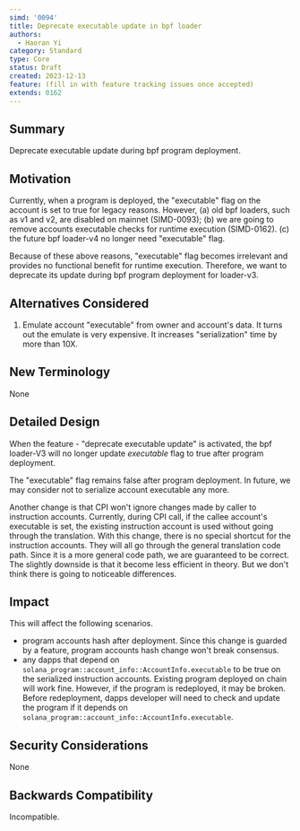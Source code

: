 ```yaml
---
simd: '0094'
title: Deprecate executable update in bpf loader
authors:
  - Haoran Yi
category: Standard
type: Core
status: Draft
created: 2023-12-13
feature: (fill in with feature tracking issues once accepted)
extends: 0162
---
```


## Summary

Deprecate executable update during bpf program deployment.

## Motivation

Currently, when a program is deployed, the "executable" flag on the account is
set to true for legacy reasons. However, (a) old bpf loaders, such as v1 and v2,
are disabled on mainnet (SIMD-0093); (b) we are going to remove accounts
executable checks for runtime execution (SIMD-0162). (c) the future bpf
loader-v4 no longer need "executable" flag.

Because of these above reasons, "executable" flag becomes irrelevant and
provides no functional benefit for runtime execution. Therefore, we want to
deprecate its update during bpf program deployment for loader-v3.

## Alternatives Considered

1. Emulate account "executable" from owner and account's data. It turns out the
   emulate is very expensive. It increases "serialization" time by more than 10X.

## New Terminology

None

## Detailed Design

When the feature - "deprecate executable update" is activated, the bpf loader-V3
will no longer update *executable* flag to true after program deployment.

The "executable" flag remains false after program deployment. In future, we may
consider not to serialize account executable any more.

Another change is that CPI won't ignore changes made by caller to instruction
accounts. Currently, during CPI call, if the callee account's executable is set,
the existing instruction account is used without going through the translation.
With this change, there is no special shortcut for the instruction accounts.
They will all go through the general translation code path. Since it is a more
general code path, we are guaranteed to be correct. The slightly downside is
that it become less efficient in theory. But we don't think there is going to
noticeable differences.

## Impact

This will affect the following scenarios.

- program accounts hash after deployment. Since this change is guarded by a
  feature, program accounts hash change won't break consensus.
- any dapps that depend on
  `solana_program::account_info::AccountInfo.executable` to be true on the
  serialized instruction accounts. Existing program deployed on chain will work
  fine. However, if the program is redeployed, it may be broken. Before
  redeployment, dapps developer will need to check and update the program if it
  depends on `solana_program::account_info::AccountInfo.executable`.

## Security Considerations

None

## Backwards Compatibility

Incompatible.
